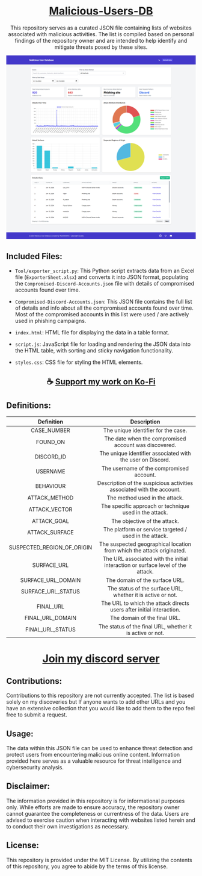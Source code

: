 
<div align="center">

# [Malicious-Users-DB](https://thatsinewave.github.io/Malicious-URLs-DB/)

This repository serves as a curated JSON file containing lists of websites associated with malicious activities. 
The list is compiled based on personal findings of the repository owner and are intended to help identify and mitigate threats posed by these sites.

![malicious-users](https://raw.githubusercontent.com/ThatSINEWAVE/Malicious-URLs-DB/refs/heads/main/.github/SCREENSHOTS/Malicious-URLs-DB.png)

</div>

## Included Files:

- `Tool/exporter_script.py`: This Python script extracts data from an Excel file (`ExporterSheet.xlsx`) and converts it into JSON format, populating the `Compromised-Discord-Accounts.json` file with details of compromised accounts found over time.

- `Compromised-Discord-Accounts.json`: This JSON file contains the full list of details and info about all the compromised accounts found over time. Most of the compromised accounts in this list were used / are actively used in phishing campaigns.

- `index.html`: HTML file for displaying the data in a table format.
  
- `script.js`: JavaScript file for loading and rendering the JSON data into the HTML table, with sorting and sticky navigation functionality.
  
- `styles.css`: CSS file for styling the HTML elements.

<div align="center">

## ☕ [Support my work on Ko-Fi](https://ko-fi.com/thatsinewave)

</div>

## Definitions:

<div align="center">

|            **Definition**            |                              **Description**                             |
|:-----------------------------------:|:-----------------------------------------------------------------------:|
|          CASE_NUMBER            |                 The unique identifier for the case.                |
|              FOUND_ON                |           The date when the compromised account was discovered.          |
|             DISCORD_ID             |           The unique identifier associated with the user on Discord.          |
|              USERNAME              |                 The username of the compromised account.                |
|             BEHAVIOUR             |        Description of the suspicious activities associated with the account.       |
|          ATTACK_METHOD        |             The method used in the attack.             |
|          ATTACK_VECTOR          |     The specific approach or technique used in the attack.     |
|           ATTACK_GOAL           |          The objective of the attack.         |
|        ATTACK_SURFACE        |           The platform or service targeted / used in the attack.           |
| SUSPECTED_REGION_OF_ORIGIN | The suspected geographical location from which the attack originated. |
|            SURFACE_URL            |      The URL associated with the initial interaction or surface level of the attack.      |
|      SURFACE_URL_DOMAIN     |                    The domain of the surface URL.                    |
|    SURFACE_URL_STATUS     |      The status of the surface URL, whether it is active or not.      |
|              FINAL_URL               |       The URL to which the attack directs users after initial interaction.       |
|        FINAL_URL_DOMAIN         |                    The domain of the final URL.                    |
|      FINAL_URL_STATUS      |        The status of the final URL, whether it is active or not.        |

</div>

<div align="center">

# [Join my discord server](https://discord.gg/2nHHHBWNDw)

</div>

## Contributions:

Contributions to this repository are not currently accepted. 
The list is based solely on my discoveries but If anyone wants to add other URLs and you have an extensive collection that you would like to add them to the repo feel free to submit a request.

## Usage:

The data within this JSON file can be used to enhance threat detection and protect users from encountering malicious online content. 
Information provided here serves as a valuable resource for threat intelligence and cybersecurity analysis.

## Disclaimer:

The information provided in this repository is for informational purposes only. 
While efforts are made to ensure accuracy, the repository owner cannot guarantee the completeness or currentness of the data. 
Users are advised to exercise caution when interacting with websites listed herein and to conduct their own investigations as necessary.

## License:

This repository is provided under the MIT License. 
By utilizing the contents of this repository, you agree to abide by the terms of this license.
